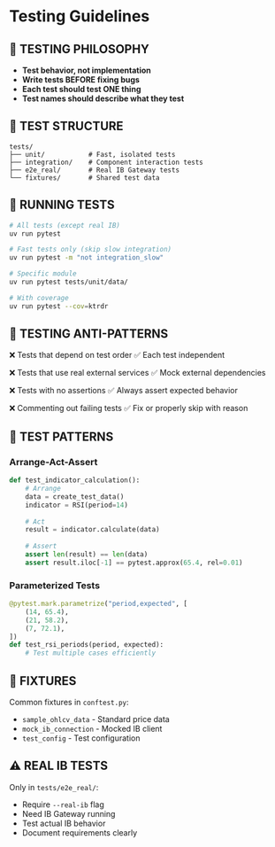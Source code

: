 # Testing Guidelines

## 🧪 TESTING PHILOSOPHY

- **Test behavior, not implementation**
- **Write tests BEFORE fixing bugs**
- **Each test should test ONE thing**
- **Test names should describe what they test**

## 📁 TEST STRUCTURE

```
tests/
├── unit/           # Fast, isolated tests
├── integration/    # Component interaction tests
├── e2e_real/       # Real IB Gateway tests
└── fixtures/       # Shared test data
```

## 🏃 RUNNING TESTS

```bash
# All tests (except real IB)
uv run pytest

# Fast tests only (skip slow integration)
uv run pytest -m "not integration_slow"

# Specific module
uv run pytest tests/unit/data/

# With coverage
uv run pytest --cov=ktrdr
```

## 🚫 TESTING ANTI-PATTERNS

❌ Tests that depend on test order
✅ Each test independent

❌ Tests that use real external services
✅ Mock external dependencies

❌ Tests with no assertions
✅ Always assert expected behavior

❌ Commenting out failing tests
✅ Fix or properly skip with reason

## 📝 TEST PATTERNS

### Arrange-Act-Assert
```python
def test_indicator_calculation():
    # Arrange
    data = create_test_data()
    indicator = RSI(period=14)
    
    # Act
    result = indicator.calculate(data)
    
    # Assert
    assert len(result) == len(data)
    assert result.iloc[-1] == pytest.approx(65.4, rel=0.01)
```

### Parameterized Tests
```python
@pytest.mark.parametrize("period,expected", [
    (14, 65.4),
    (21, 58.2),
    (7, 72.1),
])
def test_rsi_periods(period, expected):
    # Test multiple cases efficiently
```

## 🔧 FIXTURES

Common fixtures in `conftest.py`:
- `sample_ohlcv_data` - Standard price data
- `mock_ib_connection` - Mocked IB client
- `test_config` - Test configuration

## ⚠️ REAL IB TESTS

Only in `tests/e2e_real/`:
- Require `--real-ib` flag
- Need IB Gateway running
- Test actual IB behavior
- Document requirements clearly